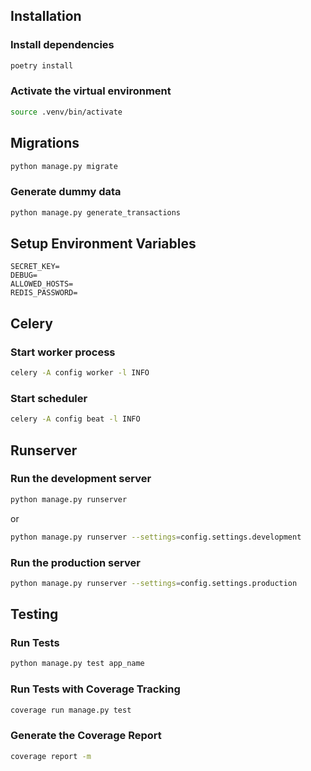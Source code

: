 ## Installation

### Install dependencies

```bash
poetry install
```

### Activate the virtual environment

```bash
source .venv/bin/activate
```

## Migrations

```bash
python manage.py migrate
```

### Generate dummy data

```bash
python manage.py generate_transactions
```

## Setup Environment Variables

```text
SECRET_KEY=
DEBUG=
ALLOWED_HOSTS=
REDIS_PASSWORD=
```

## Celery

### Start worker process

```bash
celery -A config worker -l INFO
```

### Start scheduler

```bash
celery -A config beat -l INFO
```

## Runserver

### Run the development server

```bash
python manage.py runserver
```

or

```bash
python manage.py runserver --settings=config.settings.development
```

### Run the production server

```bash
python manage.py runserver --settings=config.settings.production
```

## Testing

### Run Tests

```bash
python manage.py test app_name
```

### Run Tests with Coverage Tracking

```bash
coverage run manage.py test
```

### Generate the Coverage Report

```bash
coverage report -m
```
